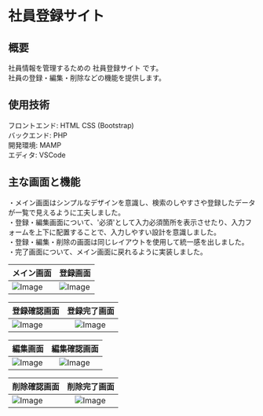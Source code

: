 # 社員登録サイト  
## 概要  
社員情報を管理するための 社員登録サイト です。  
社員の登録・編集・削除などの機能を提供します。  

## 使用技術    
フロントエンド: HTML CSS (Bootstrap)  
バックエンド: PHP  
開発環境: MAMP  
エディタ: VSCode  

## 主な画面と機能 

・メイン画面はシンプルなデザインを意識し、検索のしやすさや登録したデータが一覧で見えるように工夫しました。  
・登録・編集画面について、'必須'として入力必須箇所を表示させたり、入力フォームを上下に配置することで、入力しやすい設計を意識しました。  
・登録・編集・削除の画面は同じレイアウトを使用して統一感を出しました。  
・完了画面について、メイン画面に戻れるように実装しました。

| メイン画面 | 登録画面 |
| ---- | ---- |
| ![Image](https://github.com/user-attachments/assets/de12de35-ba73-4b90-a959-02f396d3a325) | ![Image](https://github.com/user-attachments/assets/1f4d2f64-2951-4eb6-a9dc-409c56eb32eb) |

| 登録確認画面 |  登録完了画面 |
| ---- | ---- |
| ![Image](https://github.com/user-attachments/assets/793cba8f-3608-44ea-be5d-a65b562e2ede) |　![Image](https://github.com/user-attachments/assets/182f2a43-f6b2-4e2b-8d3c-a8b958696f40) |

| 編集画面 |  編集確認画面 |
| ---- | ---- |
| ![Image](https://github.com/user-attachments/assets/c98556e0-8635-463c-b44d-dc80152da9fe) |　![Image](https://github.com/user-attachments/assets/90bc3c5c-292b-4a17-9946-d210ffc0a870) |

| 削除確認画面 |  削除完了画面 |
| ---- | ---- |
| ![Image](https://github.com/user-attachments/assets/d976de5c-fb64-4f95-bf9f-706554b95cd8) |　![Image](https://github.com/user-attachments/assets/441bd1e4-eaa5-4f66-8646-25892af92e26) |

